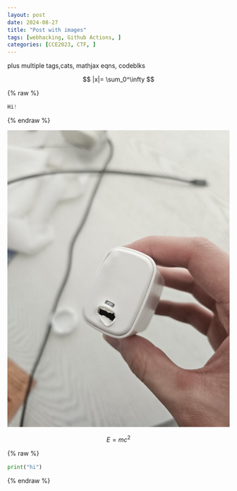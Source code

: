```yaml
---
layout: post
date: 2024-08-27
title: "Post with images"
tags: [webhacking, Github Actions, ]
categories: [CCE2023, CTF, ]
---
```



plus multiple tags,cats, mathjax eqns, codeblks


$$
|x|= \sum_0^\infty 
$$



{% raw %}
```verilog
Hi!
```
{% endraw %}



![0](/assets/img/2024-08-27-Post-with-images.md/0.png)


$$ E=mc^2 $$



{% raw %}
```python
print("hi")
```
{% endraw %}



